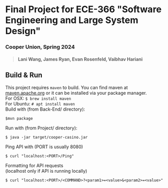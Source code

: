# Final Project for ECE-366 "Software Engineering and Large System Design"
### Cooper Union, Spring 2024
> #### Lani Wang, James Ryan, Evan Rosenfeld, Vaibhav Hariani

## Build & Run  
This project requires `maven` to build. You can find maven at 
[maven.apache.org](maven.apache.org) or it can be installed via your 
package manager.  
For OSX: `$ brew install maven`             <br>
For Ubuntu: `# apt install maven`           <br>
Build with (from Back-End/ directory):      <br>
```
$mvn package
```

Run with (from Project/ directory):         <br>
```
$ java -jar target/cooper-casino.jar     
``` 

Ping API with (PORT is usually 8080)        <br>
```
$ curl "localhost:<PORT>/Ping"
```

Formatting for API requests                 <br>
(localhost only if API is running locally)  <br>
```
$ curl "localhost:<PORT>/<COMMAND>?<param1>=<value>&<param2>=<value>"
```